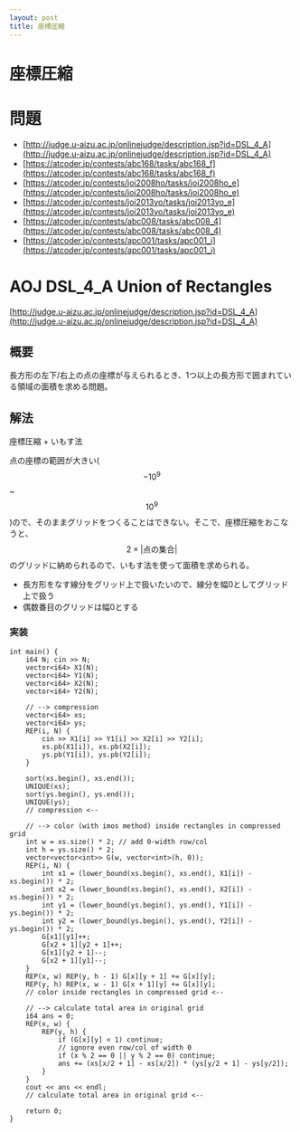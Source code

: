 ```yaml
---
layout: post
title: 座標圧縮
---
```


# 座標圧縮

# 問題
- [http://judge.u-aizu.ac.jp/onlinejudge/description.jsp?id=DSL_4_A](http://judge.u-aizu.ac.jp/onlinejudge/description.jsp?id=DSL_4_A)
- [https://atcoder.jp/contests/abc168/tasks/abc168_f](https://atcoder.jp/contests/abc168/tasks/abc168_f)
- [https://atcoder.jp/contests/joi2008ho/tasks/joi2008ho_e](https://atcoder.jp/contests/joi2008ho/tasks/joi2008ho_e)
- [https://atcoder.jp/contests/joi2013yo/tasks/joi2013yo_e](https://atcoder.jp/contests/joi2013yo/tasks/joi2013yo_e)
- [https://atcoder.jp/contests/abc008/tasks/abc008_4](https://atcoder.jp/contests/abc008/tasks/abc008_4)
- [https://atcoder.jp/contests/apc001/tasks/apc001_i](https://atcoder.jp/contests/apc001/tasks/apc001_i)

# AOJ DSL_4_A Union of Rectangles
[http://judge.u-aizu.ac.jp/onlinejudge/description.jsp?id=DSL_4_A](http://judge.u-aizu.ac.jp/onlinejudge/description.jsp?id=DSL_4_A)

## 概要
長方形の左下/右上の点の座標が与えられるとき、1つ以上の長方形で囲まれている領域の面積を求める問題。

## 解法

座標圧縮 + いもす法

点の座標の範囲が大きい($$-10^9$$~$$10^9$$)ので、そのままグリッドをつくることはできない。そこで、座標圧縮をおこなうと、$$2\times\lvert\text{点の集合}\rvert$$のグリッドに納められるので、いもす法を使って面積を求められる。

- 長方形をなす線分をグリッド上で扱いたいので、線分を幅0としてグリッド上で扱う
- 偶数番目のグリッドは幅0とする

### 実装

```
int main() {
    i64 N; cin >> N;
    vector<i64> X1(N);
    vector<i64> Y1(N);
    vector<i64> X2(N);
    vector<i64> Y2(N);

    // --> compression
    vector<i64> xs;
    vector<i64> ys;
    REP(i, N) {
        cin >> X1[i] >> Y1[i] >> X2[i] >> Y2[i];
        xs.pb(X1[i]), xs.pb(X2[i]);
        ys.pb(Y1[i]), ys.pb(Y2[i]);
    }

    sort(xs.begin(), xs.end());
    UNIQUE(xs);
    sort(ys.begin(), ys.end());
    UNIQUE(ys);
    // compression <--

    // --> color (with imos method) inside rectangles in compressed grid
    int w = xs.size() * 2; // add 0-width row/col
    int h = ys.size() * 2;
    vector<vector<int>> G(w, vector<int>(h, 0));
    REP(i, N) {
        int x1 = (lower_bound(xs.begin(), xs.end(), X1[i]) - xs.begin()) * 2;
        int x2 = (lower_bound(xs.begin(), xs.end(), X2[i]) - xs.begin()) * 2;
        int y1 = (lower_bound(ys.begin(), ys.end(), Y1[i]) - ys.begin()) * 2;
        int y2 = (lower_bound(ys.begin(), ys.end(), Y2[i]) - ys.begin()) * 2;
        G[x1][y1]++;
        G[x2 + 1][y2 + 1]++;
        G[x1][y2 + 1]--;
        G[x2 + 1][y1]--;
    }
    REP(x, w) REP(y, h - 1) G[x][y + 1] += G[x][y];
    REP(y, h) REP(x, w - 1) G[x + 1][y] += G[x][y];
    // color inside rectangles in compressed grid <--

    // --> calculate total area in original grid
    i64 ans = 0;
    REP(x, w) {
        REP(y, h) {
            if (G[x][y] < 1) continue;
            // ignore even row/col of width 0
            if (x % 2 == 0 || y % 2 == 0) continue;
            ans += (xs[x/2 + 1] - xs[x/2]) * (ys[y/2 + 1] - ys[y/2]);
        }
    }
    cout << ans << endl;
    // calculate total area in original grid <--

    return 0;
}
```
